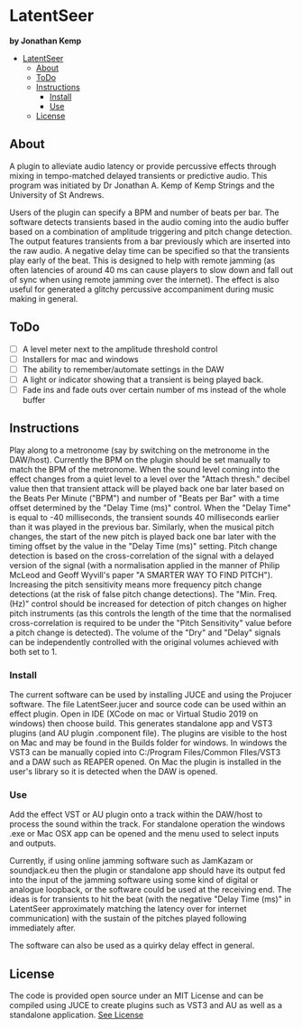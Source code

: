 # LatentSeer
**by Jonathan Kemp**

- [LatentSeer](#latentseer)
	- [About](#about)
	- [ToDo](#todo)
	- [Instructions](#instructions)
		- [Install](#install)
		- [Use](#use)
	- [License](#license)

## About

A plugin to alleviate audio latency or provide percussive effects through mixing in tempo-matched delayed transients or predictive audio. This program was initiated by Dr Jonathan A. Kemp of Kemp Strings and the University of St Andrews.

Users of the plugin can specify a BPM and number of beats per bar. The software detects transients based in the audio coming into the audio buffer based on a combination of amplitude triggering and pitch change detection. The output features transients from a bar previously which are inserted into the raw audio. A negative delay time can be specified so that the transients play early of the beat. This is designed to help with remote jamming (as often latencies of around 40 ms can cause players to slow down and fall out of sync when using remote jamming over the internet). The effect is also useful for generated a glitchy percussive accompaniment during music making in general.

## ToDo

- [ ] A level meter next to the amplitude threshold control
- [ ] Installers for mac and windows
- [ ] The ability to remember/automate settings in the DAW
- [ ] A light or indicator showing that a transient is being played back.
- [ ] Fade ins and fade outs over certain number of ms instead of the whole buffer

## Instructions

Play along to a metronome (say by switching on the metronome in the DAW/host). Currently the BPM on the plugin should be set manually to match the BPM of the metronome. When the sound level coming into the effect changes from a quiet level to a level over the "Attach thresh." decibel value then that transient attack will be played back one bar later based on the Beats Per Minute ("BPM") and number of "Beats per Bar" with a time offset determined by the "Delay Time (ms)" control. When the "Delay Time" is equal to -40 milliseconds, the transient sounds 40 milliseconds earlier than it was played in the previous bar. Similarly, when the musical pitch changes, the start of the new pitch is played back one bar later with the timing offset by the value in the "Delay Time (ms)" setting. Pitch change detection is based on the cross-correlation of the signal with a delayed version of the signal (with a normalisation applied in the manner of Philip McLeod and Geoff Wyvill's paper "A SMARTER WAY TO FIND PITCH"). Increasing the pitch sensitivity means more frequency pitch change detections (at the risk of false pitch change detections). The "Min. Freq. (Hz)" control should be increased for detection of pitch changes on higher pitch instruments (as this controls the length of the time that the normalised cross-correlation is required to be under the "Pitch Sensitivity" value before a pitch change is detected). The volume of the "Dry" and "Delay" signals can be independently controlled with the original volumes achieved with both set to 1.

### Install

The current software can be used by installing JUCE and using the Projucer software. The file LatentSeer.jucer and source code can be used within an effect plugin. Open in IDE (XCode on mac or Virtual Studio 2019 on windows) then choose build. This generates standalone app and VST3 plugins (and AU plugin .component file). The plugins are visible to the host on Mac and may be found in the Builds folder for windows. In windows the VST3 can be manually copied into C:/Program Files/Common FIles/VST3 and a DAW such as REAPER opened. On Mac the plugin is installed in the user's library so it is detected when the DAW is opened. 

### Use

Add the effect VST or AU plugin onto a track within the DAW/host to process the sound within the track. For standalone operation the windows .exe or Mac OSX app can be opened and the menu used to select inputs and outputs.

Currently, if using online jamming software such as JamKazam or soundjack.eu then the plugin or standalone app should have its output fed into the input of the jamming software using some kind of digital or analogue loopback, or the software could be used at the receiving end. The ideas is for transients to hit the beat (with the negative "Delay Time (ms)" in LatentSeer approximately matching the latency over for internet communication) with the sustain of the pitches played following immediately after.

The software can also be used as a quirky delay effect in general.

## License

The code is provided open source under an MIT License and can be compiled using JUCE to create plugins such as VST3 and AU as well as a standalone application. [See License](./LICENSE)
